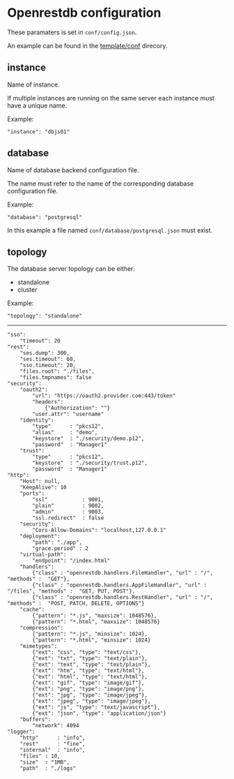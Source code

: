 # Openrestdb configuration

These paramaters is set in `conf/config.json`.

An example can be found in the [template/conf](../template/conf) direcory.

## instance

Name of instance.

If multiple instances are running on the same server
each instance must have a unique name.

Example:

    "instance": "dbjs01"

## database

Name of database backend configuration file.

The name must refer to the name of the corresponding database configuration file.

Example:

    "database": "postgresql"

In this example a file named `conf/database/postgresql.json` must exist.

## topology

The database server topology can be either:
  * standalone
  * cluster

Example:

    "topology": "standalone"

---
	"sso":
		"timeout": 20
	"rest":
		"ses.dump": 300,
		"ses.timeout": 60,
		"sso.timeout": 20,
		"files.root": "./files",
		"files.tmpnames": false
	"security":
		"oauth2":
			"url": "https://oauth2.provider.com:443/token"
			"headers":
				{"Authorization": ""}
			"user.attr": "username"
		"identity":
			"type"		: "pkcs12",
			"alias"		: "demo",
			"keystore"	: "./security/demo.p12",
			"password"	: "Manager1"
		"trust":
			"type"		: "pkcs12",
			"keystore"	: "./security/trust.p12",
			"password"	: "Manager1"
	"http":
		"Host": null,
		"KeepAlive": 10
		"ports":
			"ssl"			: 9001,
			"plain"			: 9002,
			"admin"			: 9003,
			"ssl.redirect" 	: false
		"security":
			"Cors-Allow-Domains": "localhost,127.0.0.1"
		"deployment":
			"path": "./app",
			"grace.period" : 2
		"virtual-path":
			"endpoint": "/index.html"
		"handlers": 
			{"class" : "openrestdb.handlers.FileHandler", "url" : "/", "methods" :  "GET"},
			{"class" : "openrestdb.handlers.AppFileHandler", "url" : "/files", "methods" :  "GET, PUT, POST"},
			{"class" : "openrestdb.handlers.RestHandler", "url" : "/", "methods" :  "POST, PATCH, DELETE, OPTIONS"}
		"cache":
			{"pattern": "*.js", "maxsize": 1048576},
			{"pattern": "*.html", "maxsize": 1048576}
		"compression":
			{"pattern": "*.js", "minsize": 1024},
			{"pattern": "*.html", "minsize": 1024}
		"mimetypes":
			{"ext": "css", "type": "text/css"},
			{"ext": "txt", "type": "text/plain"},
			{"ext": "text", "type": "text/plain"},
			{"ext": "htm", "type": "text/html"},
			{"ext": "html", "type": "text/html"},
			{"ext": "gif", "type": "image/gif"},
			{"ext": "png", "type": "image/png"},
			{"ext": "jpg", "type": "image/jpeg"},
			{"ext": "jpeg", "type": "image/jpeg"},
			{"ext": "js", "type": "text/javascript"},
			{"ext": "json", "type": "application/json"}
		"buffers":
			"network": 4094		
	"logger":
		"http"		: "info",
		"rest"		: "fine",
		"internal"	: "info",
		"files"	: 10,
		"size"	: "1MB",
		"path" 	: "./logs"
